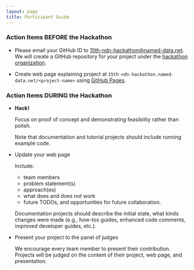 ```yaml
---
layout: page
title: Participant Guide
---
```


### Action Items BEFORE the Hackathon

- Please email your GitHub ID to 15th-ndn-hackathon@named-data.net.  We will create a GitHub repository
for your project under the [hackathon organization](https://github.com/15th-ndn-hackathon).

- Create web page explaining project at `15th-ndn-hackathon.named-data.net/<project-name>` using [GitHub Pages](https://pages.github.com/).

### Action Items DURING the Hackathon

- **Hack!**

    Focus on proof of concept and demonstrating feasibility rather than polish.

    Note that documentation and tutorial projects should include running example code.

- Update your web page

    Include:

    - team members
    - problem statement(s)
    - approach(es)
    - what does and does not work
    - future TODOs, and opportunities for future collaboration.

    Documentation projects should describe the initial state, what kinds changes were made
    (e.g., how-tos guides, enhanced code comments, improved developer guides, etc.).

- Present your project to the panel of judges

    We encourage every team member to present their contribution.
    Projects will be judged on the content of their project, web page, and presentation.
